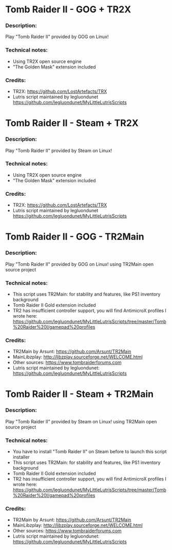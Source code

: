 # Tomb Raider II - GOG + TR2X
### Description:
Play "Tomb Raider II" provided by GOG on Linux!
### Technical notes:
- Using TR2X open source engine
- "The Golden Mask" extension included
### Credits:
- TR2X: https://github.com/LostArtefacts/TRX
- Lutris script maintained by legluondunet https://github.com/legluondunet/MyLittleLutrisScripts


# Tomb Raider II - Steam + TR2X
### Description:
Play "Tomb Raider II" provided by Steam on Linux!
### Technical notes:
- Using TR2X open source engine
- "The Golden Mask" extension included
### Credits:
- TR2X: https://github.com/LostArtefacts/TRX
- Lutris script maintained by legluondunet https://github.com/legluondunet/MyLittleLutrisScripts


# Tomb Raider II - GOG - TR2Main
### Description:
Play "Tomb Raider II" provided by GOG on Linux! using TR2Main open source project
### Technical notes:
- This script uses TR2Main: for stability and features, like PS1 inventory background
- Tomb Raider II Gold extension included
- TR2 has insufficient controller support, you will find AntimicroX profiles I wrote here: 
https://github.com/legluondunet/MyLittleLutrisScripts/tree/master/Tomb%20Raider%20I/gamepad%20profiles
### Credits:
- TR2Main by Arsunt: https://github.com/Arsunt/TR2Main
- MainLibzplay: http://libzplay.sourceforge.net/WELCOME.html
- Other sources: https://www.tombraiderforums.com
- Lutris script maintained by legluondunet: https://github.com/legluondunet/MyLittleLutrisScripts


# Tomb Raider II - Steam + TR2Main
### Description:
Play "Tomb Raider II" provided by Steam on Linux! using TR2Main open source project
### Technical notes:
- You have to install "Tomb Raider II" on Steam before to launch this script installer
- This script uses TR2Main: for stability and features, like PS1 inventory background
- Tomb Raider II Gold extension included
- TR2 has insufficient controller support, you will find AntimicroX profiles I wrote here: 
https://github.com/legluondunet/MyLittleLutrisScripts/tree/master/Tomb%20Raider%20I/gamepad%20profiles
### Credits:
- TR2Main by Arsunt: https://github.com/Arsunt/TR2Main
- MainLibzplay: http://libzplay.sourceforge.net/WELCOME.html
- Other sources: https://www.tombraiderforums.com
- Lutris script maintained by legluondunet: https://github.com/legluondunet/MyLittleLutrisScripts
